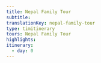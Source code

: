 ```yaml
---
title: Nepal Family Tour
subtitle: 
translationKey: nepal-family-tour
type: timitinerary
tours: Nepal Family Tour
highlights: 
itinerary: 
  - day: 0
---
```

